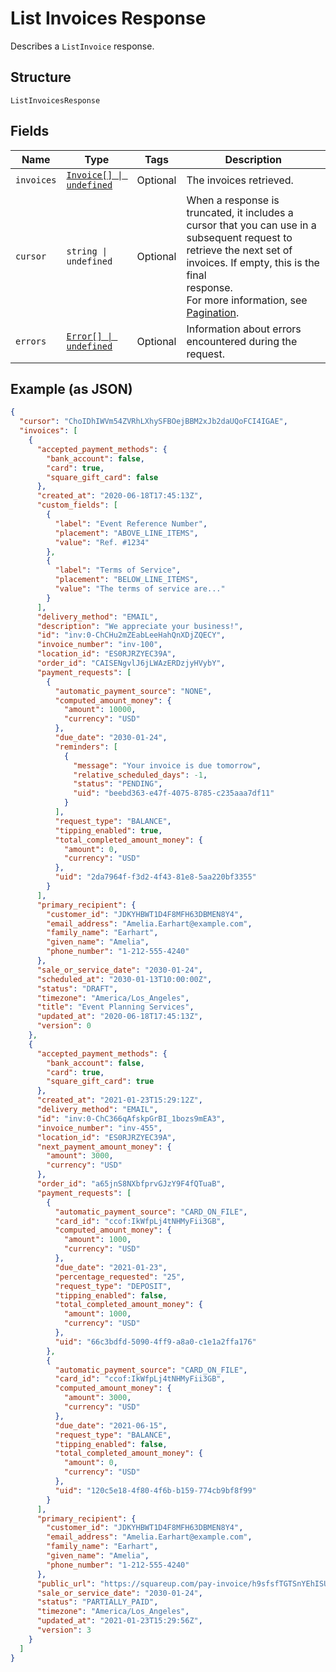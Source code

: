 
# List Invoices Response

Describes a `ListInvoice` response.

## Structure

`ListInvoicesResponse`

## Fields

| Name | Type | Tags | Description |
|  --- | --- | --- | --- |
| `invoices` | [`Invoice[] \| undefined`](../../doc/models/invoice.md) | Optional | The invoices retrieved. |
| `cursor` | `string \| undefined` | Optional | When a response is truncated, it includes a cursor that you can use in a<br>subsequent request to retrieve the next set of invoices. If empty, this is the final<br>response.<br>For more information, see [Pagination](../../https://developer.squareup.com/docs/working-with-apis/pagination). |
| `errors` | [`Error[] \| undefined`](../../doc/models/error.md) | Optional | Information about errors encountered during the request. |

## Example (as JSON)

```json
{
  "cursor": "ChoIDhIWVm54ZVRhLXhySFBOejBBM2xJb2daUQoFCI4IGAE",
  "invoices": [
    {
      "accepted_payment_methods": {
        "bank_account": false,
        "card": true,
        "square_gift_card": false
      },
      "created_at": "2020-06-18T17:45:13Z",
      "custom_fields": [
        {
          "label": "Event Reference Number",
          "placement": "ABOVE_LINE_ITEMS",
          "value": "Ref. #1234"
        },
        {
          "label": "Terms of Service",
          "placement": "BELOW_LINE_ITEMS",
          "value": "The terms of service are..."
        }
      ],
      "delivery_method": "EMAIL",
      "description": "We appreciate your business!",
      "id": "inv:0-ChCHu2mZEabLeeHahQnXDjZQECY",
      "invoice_number": "inv-100",
      "location_id": "ES0RJRZYEC39A",
      "order_id": "CAISENgvlJ6jLWAzERDzjyHVybY",
      "payment_requests": [
        {
          "automatic_payment_source": "NONE",
          "computed_amount_money": {
            "amount": 10000,
            "currency": "USD"
          },
          "due_date": "2030-01-24",
          "reminders": [
            {
              "message": "Your invoice is due tomorrow",
              "relative_scheduled_days": -1,
              "status": "PENDING",
              "uid": "beebd363-e47f-4075-8785-c235aaa7df11"
            }
          ],
          "request_type": "BALANCE",
          "tipping_enabled": true,
          "total_completed_amount_money": {
            "amount": 0,
            "currency": "USD"
          },
          "uid": "2da7964f-f3d2-4f43-81e8-5aa220bf3355"
        }
      ],
      "primary_recipient": {
        "customer_id": "JDKYHBWT1D4F8MFH63DBMEN8Y4",
        "email_address": "Amelia.Earhart@example.com",
        "family_name": "Earhart",
        "given_name": "Amelia",
        "phone_number": "1-212-555-4240"
      },
      "sale_or_service_date": "2030-01-24",
      "scheduled_at": "2030-01-13T10:00:00Z",
      "status": "DRAFT",
      "timezone": "America/Los_Angeles",
      "title": "Event Planning Services",
      "updated_at": "2020-06-18T17:45:13Z",
      "version": 0
    },
    {
      "accepted_payment_methods": {
        "bank_account": false,
        "card": true,
        "square_gift_card": true
      },
      "created_at": "2021-01-23T15:29:12Z",
      "delivery_method": "EMAIL",
      "id": "inv:0-ChC366qAfskpGrBI_1bozs9mEA3",
      "invoice_number": "inv-455",
      "location_id": "ES0RJRZYEC39A",
      "next_payment_amount_money": {
        "amount": 3000,
        "currency": "USD"
      },
      "order_id": "a65jnS8NXbfprvGJzY9F4fQTuaB",
      "payment_requests": [
        {
          "automatic_payment_source": "CARD_ON_FILE",
          "card_id": "ccof:IkWfpLj4tNHMyFii3GB",
          "computed_amount_money": {
            "amount": 1000,
            "currency": "USD"
          },
          "due_date": "2021-01-23",
          "percentage_requested": "25",
          "request_type": "DEPOSIT",
          "tipping_enabled": false,
          "total_completed_amount_money": {
            "amount": 1000,
            "currency": "USD"
          },
          "uid": "66c3bdfd-5090-4ff9-a8a0-c1e1a2ffa176"
        },
        {
          "automatic_payment_source": "CARD_ON_FILE",
          "card_id": "ccof:IkWfpLj4tNHMyFii3GB",
          "computed_amount_money": {
            "amount": 3000,
            "currency": "USD"
          },
          "due_date": "2021-06-15",
          "request_type": "BALANCE",
          "tipping_enabled": false,
          "total_completed_amount_money": {
            "amount": 0,
            "currency": "USD"
          },
          "uid": "120c5e18-4f80-4f6b-b159-774cb9bf8f99"
        }
      ],
      "primary_recipient": {
        "customer_id": "JDKYHBWT1D4F8MFH63DBMEN8Y4",
        "email_address": "Amelia.Earhart@example.com",
        "family_name": "Earhart",
        "given_name": "Amelia",
        "phone_number": "1-212-555-4240"
      },
      "public_url": "https://squareup.com/pay-invoice/h9sfsfTGTSnYEhISUDBhEQ",
      "sale_or_service_date": "2030-01-24",
      "status": "PARTIALLY_PAID",
      "timezone": "America/Los_Angeles",
      "updated_at": "2021-01-23T15:29:56Z",
      "version": 3
    }
  ]
}
```

